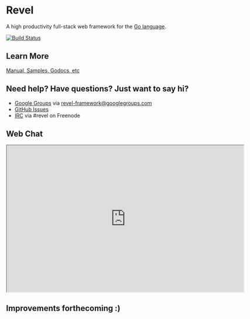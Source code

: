 # Revel

A high productivity full-stack web framework for the [Go language](http://www.golang.org).  

[![Build Status](https://secure.travis-ci.org/robfig/revel.png?branch=master)](http://travis-ci.org/robfig/revel)

## Learn More

[Manual, Samples, Godocs, etc](http://robfig.github.com/revel)

## Need help? Have questions? Just want to say hi?

* [Google Groups](https://groups.google.com/forum/#!forum/revel-framework) via [revel-framework@googlegroups.com](mailto:revel-framework@googlegroups.com)
* [GitHub Issues](https://github.com/robfig/revel/issues)
* [IRC](http://webchat.freenode.net/?channels=%23revel&uio=d4) via #revel on Freenode

## Web Chat

<iframe src="http://webchat.freenode.net?channels=%23revel&uio=d4" width="647" height="400"></iframe>

## Improvements forthecoming :)
